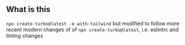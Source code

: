 ## What is this

`npx create-turbo@latest -e with-tailwind` but modified to follow more recent modern changes of of `npx create-turbo@latest`, i.e. eslintrc and linting changes
